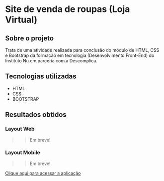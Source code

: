 # Site de venda de roupas (Loja Virtual)

## Sobre o projeto
Trata de uma atividade realizada para conclusão do módulo de HTML, CSS e Bootstrap da formação em tecnologia (Desenvolvimento Front-End) do Instituto Nu em parceria com a Descomplica.

## Tecnologias utilizadas
* HTML
* CSS
* BOOTSTRAP

## Resultados obtidos

### Layout Web
>> Em breve!

### Layout Mobile
>> Em breve!


[Clique aqui para acessar a aplicação](https://giovanesouza.github.io/moda-brasil/)